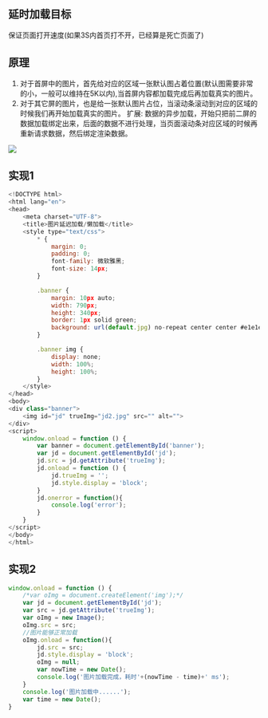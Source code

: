 ## 延时加载目标
保证页面打开速度(如果3S内首页打不开，已经算是死亡页面了)

## 原理
1. 对于首屏中的图片，首先给对应的区域一张默认图占着位置(默认图需要非常的小，一般可以维持在5K以内),当首屏内容都加载完成后再加载真实的图片。
2. 对于其它屏的图片，也是给一张默认图片占位，当滚动条滚动到对应的区域的时候我们再开始加载真实的图片。
扩展: 数据的异步加载，开始只把前二屏的数据加载绑定出来，后面的数据不进行处理，当页面滚动条对应区域的时候再重新请求数据，然后绑定渲染数据。

<img src="http://7xil5b.com1.z0.glb.clouddn.com/lazyload.png" class="img-responsive">

## 实现1
```javascript
<!DOCTYPE html>
<html lang="en">
<head>
    <meta charset="UTF-8">
    <title>图片延迟加载/懒加载</title>
    <style type="text/css">
        * {
            margin: 0;
            padding: 0;
            font-family: 微软雅黑;
            font-size: 14px;
        }

        .banner {
            margin: 10px auto;
            width: 790px;
            height: 340px;
            border: 1px solid green;
            background: url(default.jpg) no-repeat center center #e1e1e1;
        }

        .banner img {
            display: none;
            width: 100%;
            height: 100%;
        }
    </style>
</head>
<body>
<div class="banner">
    <img id="jd" trueImg="jd2.jpg" src="" alt="">
</div>
<script>
    window.onload = function () {
        var banner = document.getElementById('banner');
        var jd = document.getElementById('jd');
        jd.src = jd.getAttribute('trueImg');
        jd.onload = function () {
            jd.trueImg = '';
            jd.style.display = 'block';
        }
        jd.onerror = function(){
            console.log('error');
        }
    }
</script>
</body>
</html>
```



## 实现2
```javascript
window.onload = function () {
    /*var oImg = document.createElement('img');*/
    var jd = document.getElementById('jd');
    var src = jd.getAttribute('trueImg');
    var oImg = new Image();
    oImg.src = src;
    //图片能够正常加载
    oImg.onload = function(){
        jd.src = src;
        jd.style.display = 'block';
        oImg = null;
        var nowTime = new Date();
        console.log('图片加载完成，耗时'+(nowTime - time)+' ms');
    }
    console.log('图片加载中......');
    var time = new Date();
}
```
